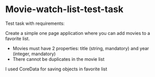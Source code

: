 # Movie-watch-list-test-task

Test task with requirements:

Create a simple one page application where you can add movies to a favorite list.
- Movies must have 2 properties: title (string, mandatory) and year (integer,
mandatory)
- There cannot be duplicates in the movie list

I used CoreData for saving objects in favorite list
